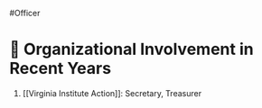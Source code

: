 #Officer 
# 💼 Organizational Involvement in Recent Years

1. [[Virginia Institute Action]]: Secretary, Treasurer